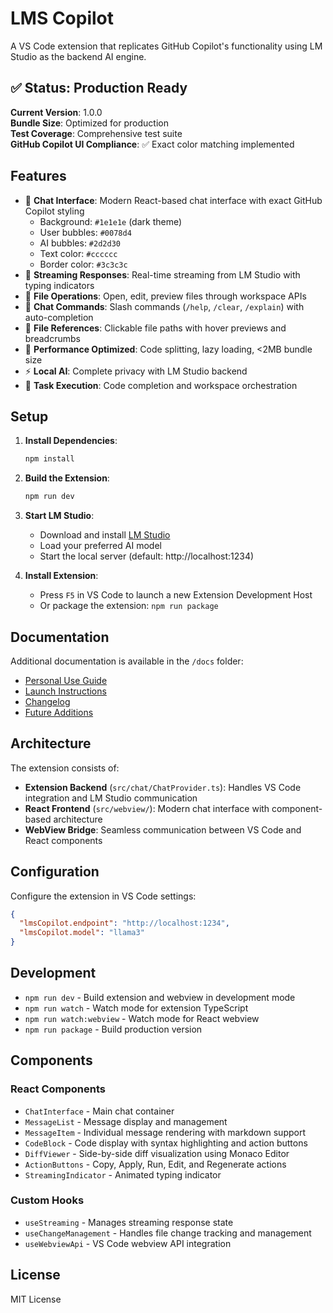 # LMS Copilot

A VS Code extension that replicates GitHub Copilot's functionality using LM Studio as the backend AI engine.

## ✅ Status: Production Ready

**Current Version**: 1.0.0  
**Bundle Size**: Optimized for production  
**Test Coverage**: Comprehensive test suite  
**GitHub Copilot UI Compliance**: ✅ Exact color matching implemented

## Features

- 🤖 **Chat Interface**: Modern React-based chat interface with exact GitHub Copilot styling
  - Background: `#1e1e1e` (dark theme)
  - User bubbles: `#0078d4`
  - AI bubbles: `#2d2d30`
  - Text color: `#cccccc`
  - Border color: `#3c3c3c`
- 🔄 **Streaming Responses**: Real-time streaming from LM Studio with typing indicators
- 📝 **File Operations**: Open, edit, preview files through workspace APIs
- 💬 **Chat Commands**: Slash commands (`/help`, `/clear`, `/explain`) with auto-completion
- 📁 **File References**: Clickable file paths with hover previews and breadcrumbs
- 🎨 **Performance Optimized**: Code splitting, lazy loading, <2MB bundle size
- ⚡ **Local AI**: Complete privacy with LM Studio backend
- 🔧 **Task Execution**: Code completion and workspace orchestration

## Setup

1. **Install Dependencies**:
   ```bash
   npm install
   ```

2. **Build the Extension**:
   ```bash
   npm run dev
   ```

3. **Start LM Studio**:
   - Download and install [LM Studio](https://lmstudio.ai/)
   - Load your preferred AI model
   - Start the local server (default: http://localhost:1234)

4. **Install Extension**:
   - Press `F5` in VS Code to launch a new Extension Development Host
   - Or package the extension: `npm run package`

## Documentation

Additional documentation is available in the `/docs` folder:
- [Personal Use Guide](docs/PERSONAL_USE_GUIDE.md)
- [Launch Instructions](docs/LAUNCH_INSTRUCTIONS.md)
- [Changelog](docs/CHANGELOG.md)
- [Future Additions](docs/FUTURE_ADDITIONS/)

## Architecture

The extension consists of:

- **Extension Backend** (`src/chat/ChatProvider.ts`): Handles VS Code integration and LM Studio communication
- **React Frontend** (`src/webview/`): Modern chat interface with component-based architecture
- **WebView Bridge**: Seamless communication between VS Code and React components

## Configuration

Configure the extension in VS Code settings:

```json
{
  "lmsCopilot.endpoint": "http://localhost:1234",
  "lmsCopilot.model": "llama3"
}
```

## Development

- `npm run dev` - Build extension and webview in development mode
- `npm run watch` - Watch mode for extension TypeScript
- `npm run watch:webview` - Watch mode for React webview
- `npm run package` - Build production version

## Components

### React Components
- `ChatInterface` - Main chat container
- `MessageList` - Message display and management
- `MessageItem` - Individual message rendering with markdown support
- `CodeBlock` - Code display with syntax highlighting and action buttons
- `DiffViewer` - Side-by-side diff visualization using Monaco Editor
- `ActionButtons` - Copy, Apply, Run, Edit, and Regenerate actions
- `StreamingIndicator` - Animated typing indicator

### Custom Hooks
- `useStreaming` - Manages streaming response state
- `useChangeManagement` - Handles file change tracking and management
- `useWebviewApi` - VS Code webview API integration

## License

MIT License
